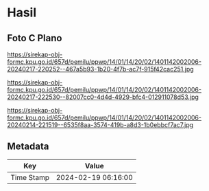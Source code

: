 # Hasil

## Foto C Plano

https://sirekap-obj-formc.kpu.go.id/657d/pemilu/ppwp/14/01/14/20/02/1401142002006-20240217-220252--467a5b93-1b20-4f7b-ac7f-915f42cac251.jpg

https://sirekap-obj-formc.kpu.go.id/657d/pemilu/ppwp/14/01/14/20/02/1401142002006-20240217-222530--82007cc0-4d4d-4929-bfc4-012911078d53.jpg

https://sirekap-obj-formc.kpu.go.id/657d/pemilu/ppwp/14/01/14/20/02/1401142002006-20240214-221519--6535f8aa-3574-419b-a8d3-1b0ebbcf7ac7.jpg


## Metadata

| Key        | Value               |
| ---------- | ------------------- |
| Time Stamp | 2024-02-19 06:16:00 |




